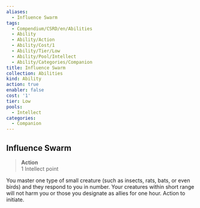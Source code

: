 ```yaml
---
aliases:
  - Influence Swarm
tags:
  - Compendium/CSRD/en/Abilities
  - Ability
  - Ability/Action
  - Ability/Cost/1
  - Ability/Tier/Low
  - Ability/Pool/Intellect
  - Ability/Categories/Companion
title: Influence Swarm
collection: Abilities
kind: Ability
action: true
enabler: false
cost: '1'
tier: Low
pools:
  - Intellect
categories:
  - Companion
---
```

## Influence Swarm  
>**Action**  
>1 Intellect point
  
You master one type of small creature (such as insects, rats, bats, or even birds) and they respond to you in number. Your creatures within short range will not harm you or those you designate as allies for one hour. Action to initiate.